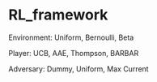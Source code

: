 # RL_framework

Environment: Uniform, Bernoulli, Beta

Player: UCB, AAE, Thompson, BARBAR

Adversary: Dummy, Uniform, Max Current
